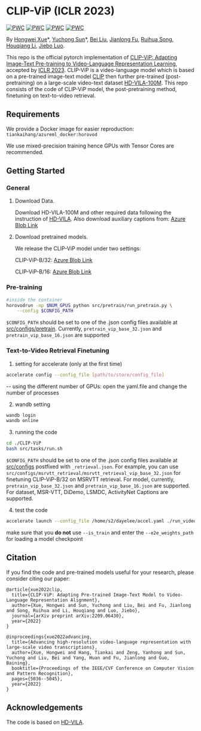 # CLIP-ViP (ICLR 2023)
[![PWC](https://img.shields.io/endpoint.svg?url=https://paperswithcode.com/badge/clip-vip-adapting-pre-trained-image-text/video-retrieval-on-activitynet)](https://paperswithcode.com/sota/video-retrieval-on-activitynet?p=clip-vip-adapting-pre-trained-image-text)
[![PWC](https://img.shields.io/endpoint.svg?url=https://paperswithcode.com/badge/clip-vip-adapting-pre-trained-image-text/video-retrieval-on-didemo)](https://paperswithcode.com/sota/video-retrieval-on-didemo?p=clip-vip-adapting-pre-trained-image-text)
[![PWC](https://img.shields.io/endpoint.svg?url=https://paperswithcode.com/badge/clip-vip-adapting-pre-trained-image-text/video-retrieval-on-lsmdc)](https://paperswithcode.com/sota/video-retrieval-on-lsmdc?p=clip-vip-adapting-pre-trained-image-text)
[![PWC](https://img.shields.io/endpoint.svg?url=https://paperswithcode.com/badge/clip-vip-adapting-pre-trained-image-text/video-retrieval-on-msr-vtt-1ka)](https://paperswithcode.com/sota/video-retrieval-on-msr-vtt-1ka?p=clip-vip-adapting-pre-trained-image-text)


By [Hongwei Xue](https://hellwayxue.github.io/)\*, [Yuchong Sun](https://scholar.google.com/citations?user=DuSxNqgAAAAJ&hl=en)\*, [Bei Liu](https://www.microsoft.com/en-us/research/people/libei/), [Jianlong Fu](https://www.microsoft.com/en-us/research/people/jianf/), [Ruihua Song](https://scholar.google.com/citations?user=v5LctN8AAAAJ&hl=en), [Houqiang Li](http://staff.ustc.edu.cn/~lihq/en/), [Jiebo Luo](https://www.cs.rochester.edu/u/jluo/).


This repo is the official pytorch implementation of [CLIP-ViP: Adapting Image-Text Pre-training to Video-Language Representation Learning](https://arxiv.org/abs/2209.06430), accepted by [ICLR 2023](https://iclr.cc/Conferences/2023). CLIP-ViP is a video-language model which is based on a pre-trained image-text model [CLIP](https://openai.com/blog/clip/) then further pre-trained (post-pretraining) on a large-scale video-text dataset [HD-VILA-100M](https://github.com/microsoft/XPretrain/tree/main/hd-vila-100m). This repo consists of the code of CLIP-ViP model, the post-pretraining method, finetuning on text-to-video retrieval.


## Requirements 
We provide a Docker image for easier reproduction: `tiankaihang/azureml_docker:horovod`

We use mixed-precision training hence GPUs with Tensor Cores are recommended.


## Getting Started

### General

1. Download Data.

    Download HD-VILA-100M and other required data following the instruction of [HD-VILA](https://github.com/microsoft/XPretrain/tree/main/hd-vila). Also download auxiliary captions from: [Azure Blob Link](https://hdvila.blob.core.windows.net/dataset/hdvila_ofa_captions_db.zip?sp=r&st=2023-03-16T04:58:26Z&se=2026-03-01T12:58:26Z&spr=https&sv=2021-12-02&sr=b&sig=EYE%2Bj11VWfQ6G5dZ8CKlOOpL3ckmmNqpAtUgBy3OGDM%3D)

2. Download pretrained models.

    We release the CLIP-ViP model under two settings:

    CLIP-ViP-B/32: [Azure Blob Link](https://hdvila.blob.core.windows.net/dataset/pretrain_clipvip_base_32.pt?sp=r&st=2023-03-16T05:02:41Z&se=2027-05-31T13:02:41Z&spr=https&sv=2021-12-02&sr=b&sig=91OEG2MuszQmr16N%2Bt%2FLnvlwY3sc9CNhbyxYT9rupw0%3D)

    CLIP-ViP-B/16: [Azure Blob Link](https://hdvila.blob.core.windows.net/dataset/pretrain_clipvip_base_16.pt?sp=r&st=2023-03-16T05:02:05Z&se=2026-07-31T13:02:05Z&spr=https&sv=2021-12-02&sr=b&sig=XNd7fZSsUhW7eesL3hTfYUMiAvCCN3Bys2TadXlWzFU%3D)


### Pre-training

```bash
#inside the container
horovodrun -np $NUM_GPUS python src/pretrain/run_pretrain.py \
    --config $CONFIG_PATH
``` 

`$CONFIG_PATH` should be set to one of the .json config files available at [src/configs/pretrain](src/configs/pretrain). Currently, `pretrain_vip_base_32.json` and `pretrain_vip_base_16.json` are supported

### Text-to-Video Retrieval Finetuning

1. setting for accelerate (only at the first time)

```bash
accelerate config --config_file [path/to/store/config_file] 
```
-- using the different number of GPUs: open the yaml.file and change the number of processes 

2. wandb setting 

```bash
wandb login 
wandb online
```

3. running the code 

```bash
cd ./CLIP-ViP
bash src/tasks/run.sh
```

`$CONFIG_PATH` should be set to one of the .json config files available at [src/configs](src/configs) postfixed with `_retrieval.json`. For example, you can use `src/configs/msrvtt_retrieval/msrvtt_retrieval_vip_base_32.json` for finetuning CLIP-ViP-B/32 on MSRVTT retrieval. For model, currently, `pretrain_vip_base_32.json` and `pretrain_vip_base_16.json` are supported. For dataset, MSR-VTT, DiDemo, LSMDC, ActivityNet Captions are supported.

4. test the code 

```bash
accelerate launch --config_file /home/s2/dayelee/accel.yaml ./run_video_retrieval_val.py --config /home/s2/dayelee/1517_XPretrain/CLIP-ViP/src/configs/msrvtt_retrieval/msrvtt_retrieval_vip_base_32.json --blob_mount_dir /home/s2/dayelee --num_train_epochs 5 --output_dir /shared/s2/lab01/dayelee_store/checkpoints/msrvtt --train_batch_size 8 --e2e_weights_path /home/s2/dayelee/dayelee_store/checkpoints/msrvtt_16_gpu_2/epoch_5_bs_16_lr_1e-06_31/model_best.pt
```

make sure that you **do not** use `--is_train` and enter the `--e2e_weights_path` for loading a model checkpoint 

## Citation
If you find the code and pre-trained models useful for your research, please consider citing our paper:

```
@article{xue2022clip,
  title={CLIP-ViP: Adapting Pre-trained Image-Text Model to Video-Language Representation Alignment},
  author={Xue, Hongwei and Sun, Yuchong and Liu, Bei and Fu, Jianlong and Song, Ruihua and Li, Houqiang and Luo, Jiebo},
  journal={arXiv preprint arXiv:2209.06430},
  year={2022}
}

@inproceedings{xue2022advancing,
  title={Advancing high-resolution video-language representation with large-scale video transcriptions},
  author={Xue, Hongwei and Hang, Tiankai and Zeng, Yanhong and Sun, Yuchong and Liu, Bei and Yang, Huan and Fu, Jianlong and Guo, Baining},
  booktitle={Proceedings of the IEEE/CVF Conference on Computer Vision and Pattern Recognition},
  pages={5036--5045},
  year={2022}
}
```

## Acknowledgements
The code is based on [HD-VILA](https://github.com/microsoft/XPretrain/tree/main/hd-vila).
